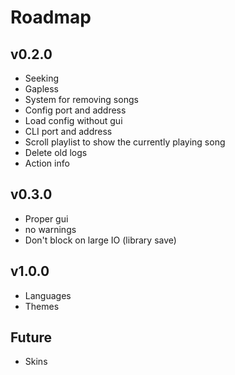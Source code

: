 # Roadmap

## v0.2.0
- Seeking
- Gapless
- System for removing songs
- Config port and address
- Load config without gui
- CLI port and address
- Scroll playlist to show the currently playing song
- Delete old logs
- Action info

## v0.3.0
- Proper gui
- no warnings
- Don't block on large IO (library save)

## v1.0.0
- Languages
- Themes

## Future
- Skins
